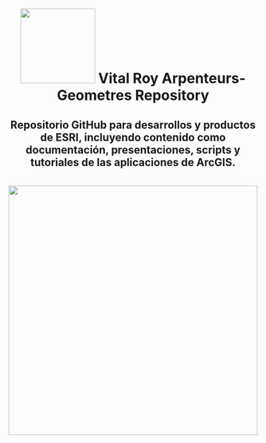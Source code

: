 <div id="title" align="center">   <h1><img src="https://arpenteurs.ca/wp-content/uploads/2019/03/Logo-VR-A-G_sm.png" width="150"/> Vital Roy Arpenteurs-Geometres Repository </h1></div>

<div id="header" align="center">
  <h2>Repositorio GitHub para desarrollos y productos de ESRI, incluyendo contenido como documentación, presentaciones, scripts y tutoriales de las aplicaciones de ArcGIS.</h2><br>
    <img src="https://www.esri.com/content/dam/esrisites/en-us/digital-twin/assets/digital-twin-banner-foreground.png" width="500"/><br>
</div>
